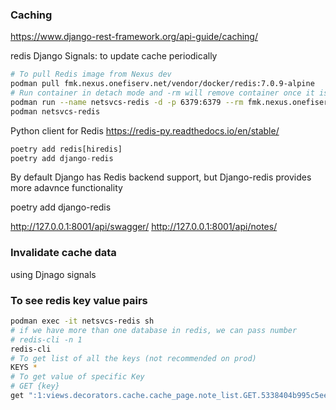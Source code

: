 ### Caching


https://www.django-rest-framework.org/api-guide/caching/

redis
Django Signals: to update cache periodically

```sh
# To pull Redis image from Nexus dev
podman pull fmk.nexus.onefiserv.net/vendor/docker/redis:7.0.9-alpine
# Run container in detach mode and -rm will remove container once it is stopped
podman run --name netsvcs-redis -d -p 6379:6379 --rm fmk.nexus.onefiserv.net/vendor/docker/redis:7.0.9-alpine
podman netsvcs-redis
```
Python client for Redis
https://redis-py.readthedocs.io/en/stable/

```py
poetry add redis[hiredis]
poetry add django-redis
```
By default Django has Redis backend support, but Django-redis provides more adavnce functionality

poetry add django-redis

http://127.0.0.1:8001/api/swagger/
http://127.0.0.1:8001/api/notes/

### Invalidate cache data
using Djnago signals

### To see redis key value pairs
```sh
podman exec -it netsvcs-redis sh
# if we have more than one database in redis, we can pass number
# redis-cli -n 1
redis-cli
# To get list of all the keys (not recommended on prod)
KEYS *
# To get value of specific Key
# GET {key}
get ":1:views.decorators.cache.cache_page.note_list.GET.5338404b995c5eec4796a31515ca3a92.491bc55c72cb61c86b95d0b5f82b5e27.en-us.UTC"
```